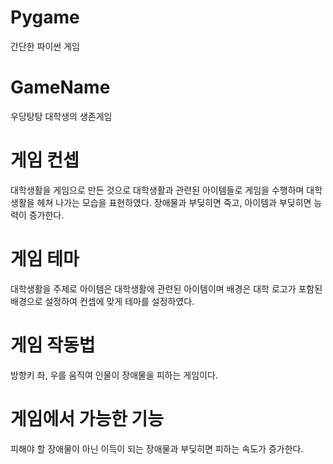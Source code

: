 # Pygame
간단한 파이썬 게임

# GameName
우당탕탕 대학생의 생존게임

# 게임 컨셉 

대학생활을 게임으로 만든 것으로 대학생활과 관련된 아이템들로 게임을 수행하며 대학생활을 헤쳐 나가는 모습을 표현하였다. 장애물과 부딪히면 죽고, 아이템과 부딪히면 능력이 증가한다.


# 게임 테마  

대학생활을 주제로 아이템은 대학생활에 관련된 아이템이며 배경은 대학 로고가 포함된 배경으로 설정하여 컨셉에 맞게 테마를 설정하였다.


# 게임 작동법 

방향키 좌, 우를 움직여 인물이 장애물을 피하는 게임이다.


# 게임에서 가능한 기능 


피해야 할 장애물이 아닌 이득이 되는 장애물과 부딪히면 피하는 속도가 증가한다. 
